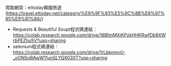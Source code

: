 爬取網頁：ettoday韓國旅遊(https://travel.ettoday.net/category/%E9%9F%93%E5%9C%8B%E6%97%85%E9%81%8A/)

* Requests & Beautiful Soupt程式碼連結：https://colab.research.google.com/drive/18BItnMXiKPzkHHKRwfDb8XWrbPEZhu5V?usp=sharing
* selenium程式碼連結：https://colab.research.google.com/drive/1rLbknmvU-_oONSoBAwW11unSLYQX03XT?usp=sharing

